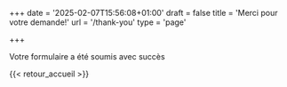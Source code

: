 +++
date = '2025-02-07T15:56:08+01:00'
draft = false
title = 'Merci pour votre demande!'
url = '/thank-you'
type = 'page'

+++


Votre formulaire a été soumis avec succès

{{< retour_accueil >}}